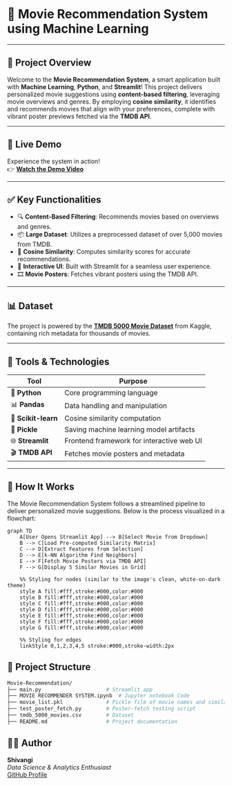 

# 🎥 Movie Recommendation System using Machine Learning

---

## 📌 Project Overview

Welcome to the **Movie Recommendation System**, a smart application built with **Machine Learning**, **Python**, and **Streamlit**! This project delivers personalized movie suggestions using **content-based filtering**, leveraging movie overviews and genres. By employing **cosine similarity**, it identifies and recommends movies that align with your preferences, complete with vibrant poster previews fetched via the **TMDB API**.

---

## 🎥 Live Demo

Experience the system in action!  
👉 **[Watch the Demo Video](https://drive.google.com/file/d/1WNSKXbmn5a-7CR3hFn33XDZuAj45bQbS/view?usp=sharing)**

---

## ✅ Key Functionalities

- 🔍 **Content-Based Filtering**: Recommends movies based on overviews and genres.
- 📦 **Large Dataset**: Utilizes a preprocessed dataset of over 5,000 movies from TMDB.
- 📑 **Cosine Similarity**: Computes similarity scores for accurate recommendations.
- 🎨 **Interactive UI**: Built with Streamlit for a seamless user experience.
- 🎞️ **Movie Posters**: Fetches vibrant posters using the TMDB API.

---

## 📊 Dataset

The project is powered by the **[TMDB 5000 Movie Dataset](https://www.kaggle.com/datasets/tmdb/tmdb-movie-metadata)** from Kaggle, containing rich metadata for thousands of movies.

---

## 🔧 Tools & Technologies

| **Tool**          | **Purpose**                                      |
|-------------------|--------------------------------------------------|
| 🐍 **Python**     | Core programming language                        |
| 📊 **Pandas**     | Data handling and manipulation                   |
| 🤖 **Scikit-learn** | Cosine similarity computation                  |
| 💾 **Pickle**     | Saving machine learning model artifacts          |
| 🌐 **Streamlit**  | Frontend framework for interactive web UI       |
| 🎬 **TMDB API**   | Fetches movie posters and metadata              |

---

## 🧠 How It Works

The Movie Recommendation System follows a streamlined pipeline to deliver personalized movie suggestions. Below is the process visualized in a flowchart:

```mermaid
graph TD
    A[User Opens Streamlit App] --> B[Select Movie from Dropdown]
    B --> C[Load Pre-computed Similarity Matrix]
    C --> D[Extract Features from Selection]
    D --> E[k-NN Algorithm Find Neighbors]
    E --> F[Fetch Movie Posters via TMDB API]
    F --> G[Display 5 Similar Movies in Grid]

    %% Styling for nodes (similar to the image's clean, white-on-dark theme)
    style A fill:#fff,stroke:#000,color:#000
    style B fill:#fff,stroke:#000,color:#000
    style C fill:#fff,stroke:#000,color:#000
    style D fill:#fff,stroke:#000,color:#000
    style E fill:#fff,stroke:#000,color:#000
    style F fill:#fff,stroke:#000,color:#000
    style G fill:#fff,stroke:#000,color:#000

    %% Styling for edges
    linkStyle 0,1,2,3,4,5 stroke:#000,stroke-width:2px
```

## 📁 Project Structure

```bash
Movie-Recommendation/
├── main.py                     # Streamlit app
├── MOVIE RECOMMENDER SYSTEM.ipynb  # Jupyter notebook Code
├── movie_list.pkl              # Pickle file of movie names and similarity matrix
├── test_poster_fetch.py        # Poster-fetch testing script
├── tmdb_5000_movies.csv        # Dataset
├── README.md                   # Project documentation

```


## 🙋‍♀️ Author

**Shivangi**  
_Data Science & Analytics Enthusiast_  
[GitHub Profile](https://github.com/vaish-shivangi)



